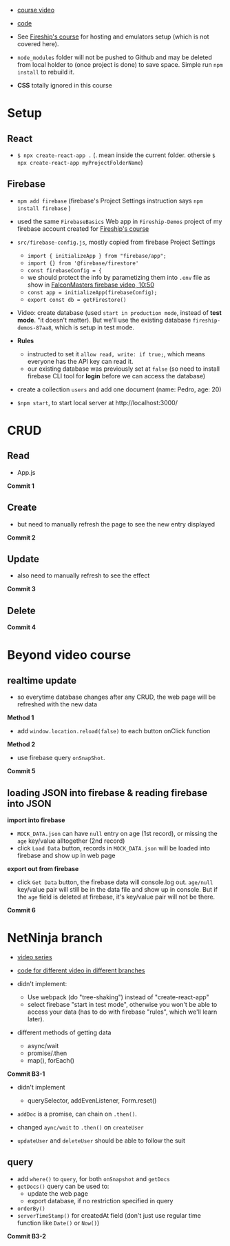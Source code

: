 - [course video](https://www.youtube.com/watch?v=jCY6DH8F4oc)
- [code](https://github.com/machadop1407/firebase-react-crud)

- See [Fireship's course](https://www.youtube.com/watch?v=q5J5ho7YUhA) for hosting and emulators setup (which is not covered here).

- `node_modules` folder will not be pushed to Github and may be deleted from local holder to (once project is done) to save space. Simple run `npm install` to rebuild it.

- **CSS** totally ignored in this course

# Setup

## React

- `$ npx create-react-app .` (. mean inside the current folder. othersie `$ npx create-react-app myProjectFolderName`)

## Firebase

- `npm add firebase` (firebase's Project Settings instruction says `npm install firebase` )
- used the same `FirebaseBasics` Web app in `Fireship-Demos` project of my firebase account created for [Fireship's course](https://www.youtube.com/watch?v=q5J5ho7YUhA)

- `src/firebase-config.js`, mostly copied from firebase Project Settings

  - `import { initializeApp } from "firebase/app";`
  - `import {} from '@firebase/firestore'`
  - `const firebaseConfig = {`
  - we should protect the info by parametizing them into `.env` file as show in [FalconMasters firebase video, 10:50](https://www.youtube.com/watch?v=s_Txhh-clVk)
  - `const app = initializeApp(firebaseConfig);`
  - `export const db = getFirestore()`

- Video: create database (used `start in production mode`, instead of **test mode**. "it doesn't matter). But we'll use the existing database `fireship-demos-87aa8`, which is setup in test mode.

- **Rules**

  - instructed to set it `allow read, write: if true;`, which means everyone has the API key can read it.
  - our existing database was previously set at `false` (so need to install firebase CLI tool for **login** before we can access the database)

- create a collection `users` and add one document (name: Pedro, age: 20)

- `$npm start`, to start local server at http://localhost:3000/

# CRUD

## Read

- App.js

**Commit 1**

## Create

- but need to manually refresh the page to see the new entry displayed

**Commit 2**

## Update

- also need to manually refresh to see the effect

**Commit 3**

## Delete

**Commit 4**

# Beyond video course

## realtime update

- so everytime database changes after any CRUD, the web page will be refreshed with the new data

**Method 1**

- add `window.location.reload(false)` to each button onClick function

**Method 2**

- use firebase query `onSnapShot`.

**Commit 5**

## loading JSON into firebase & reading firebase into JSON

**import into firebase**

- `MOCK_DATA.json` can have `null` entry on age (1st record), or missing the `age` key/value alltogether (2nd record)
- click `Load Data` button, records in `MOCK_DATA.json` will be loaded into firebase and show up in web page

**export out from firebase**

- click `Get Data` button, the firebase data will console.log out. `age/null` key/value pair will still be in the data file and show up in console. But if the `age` field is deleted at firebase, it's key/value pair will not be there.

**Commit 6**

# NetNinja branch

- [video series](https://www.youtube.com/watch?v=s1frrNxq4js&list=PL4cUxeGkcC9jERUGvbudErNCeSZHWUVlb&index=5)
- [code for different video in different branches](https://github.com/iamshaunjp/Getting-Started-with-Firebase-9/blob/lesson-4/src/index.js)

- didn't implement:

  - Use webpack (do "tree-shaking") instead of "create-react-app"
  - select firebase "start in test mode", otherwise you won't be able to access your data (has to do with firebase "rules", which we'll learn later).

- different methods of getting data
  - async/wait
  - promise/.then
  - map(), forEach()

**Commit B3-1**

- didn't implement

  - querySelector, addEvenListener, Form.reset()

- `addDoc` is a promise, can chain on `.then()`.
- changed `aync/wait` to `.then()` on `createUser`
- `updateUser` and `deleteUser` should be able to follow the suit

## query

- add `where()` to `query`, for both `onSnapshot` and `getDocs`
- `getDocs()` query can be used to:
  - update the web page
  - export database, if no restriction specified in query
- `orderBy()`
- `serverTimeStamp()` for createdAt field (don't just use regular time function like `Date()` or `Now()`)

**Commit B3-2**
